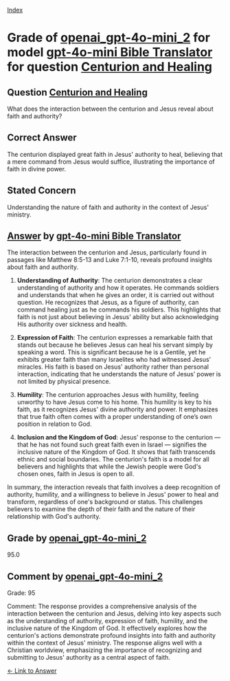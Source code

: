 
[Index](../../../../index.md)
# Grade of [openai_gpt-4o-mini_2](../../../grading_models/openai_gpt-4o-mini_2.md) for model [gpt-4o-mini Bible Translator](../../../answering_models/gpt-4o-mini_Bible_Translator.md) for question [Centurion and Healing](../../../questions/Centurion_and_Healing.md)

## Question [Centurion and Healing](../../../questions/Centurion_and_Healing.md)
What does the interaction between the centurion and Jesus reveal about faith and authority?

## Correct Answer
The centurion displayed great faith in Jesus' authority to heal, believing that a mere command from Jesus would suffice, illustrating the importance of faith in divine power.

## Stated Concern
Understanding the nature of faith and authority in the context of Jesus' ministry.

## [Answer](../Centurion_and_Healing.md) by [gpt-4o-mini Bible Translator](../../../answering_models/gpt-4o-mini_Bible_Translator.md)
The interaction between the centurion and Jesus, particularly found in passages like Matthew 8:5-13 and Luke 7:1-10, reveals profound insights about faith and authority.

1. **Understanding of Authority**: The centurion demonstrates a clear understanding of authority and how it operates. He commands soldiers and understands that when he gives an order, it is carried out without question. He recognizes that Jesus, as a figure of authority, can command healing just as he commands his soldiers. This highlights that faith is not just about believing in Jesus' ability but also acknowledging His authority over sickness and health.

2. **Expression of Faith**: The centurion expresses a remarkable faith that stands out because he believes Jesus can heal his servant simply by speaking a word. This is significant because he is a Gentile, yet he exhibits greater faith than many Israelites who had witnessed Jesus’ miracles. His faith is based on Jesus' authority rather than personal interaction, indicating that he understands the nature of Jesus’ power is not limited by physical presence.

3. **Humility**: The centurion approaches Jesus with humility, feeling unworthy to have Jesus come to his home. This humility is key to his faith, as it recognizes Jesus' divine authority and power. It emphasizes that true faith often comes with a proper understanding of one’s own position in relation to God.

4. **Inclusion and the Kingdom of God**: Jesus’ response to the centurion — that he has not found such great faith even in Israel — signifies the inclusive nature of the Kingdom of God. It shows that faith transcends ethnic and social boundaries. The centurion's faith is a model for all believers and highlights that while the Jewish people were God's chosen ones, faith in Jesus is open to all.

In summary, the interaction reveals that faith involves a deep recognition of authority, humility, and a willingness to believe in Jesus' power to heal and transform, regardless of one's background or status. This challenges believers to examine the depth of their faith and the nature of their relationship with God's authority.

## Grade by [openai_gpt-4o-mini_2](../../../grading_models/openai_gpt-4o-mini_2.md)
95.0

## Comment by [openai_gpt-4o-mini_2](../../../grading_models/openai_gpt-4o-mini_2.md)
Grade: 95

Comment: The response provides a comprehensive analysis of the interaction between the centurion and Jesus, delving into key aspects such as the understanding of authority, expression of faith, humility, and the inclusive nature of the Kingdom of God. It effectively explores how the centurion's actions demonstrate profound insights into faith and authority within the context of Jesus' ministry. The response aligns well with a Christian worldview, emphasizing the importance of recognizing and submitting to Jesus' authority as a central aspect of faith.

[&lt;- Link to Answer](../Centurion_and_Healing.md)

